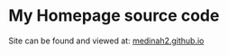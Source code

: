 # My Homepage source code

Site can be found and viewed at:
[medinah2.github.io](https://medinah2.github.io "Heavenly Medina's Homepage")
